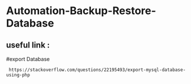 # Automation-Backup-Restore-Database




## useful link :

#export Database 

     https://stackoverflow.com/questions/22195493/export-mysql-database-using-php